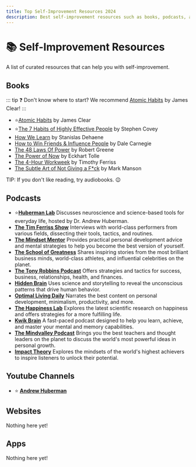 ```yaml
---
title: Top Self-Improvement Resources 2024
description: Best self-improvement resources such as books, podcasts, and websites.
---
```


# 📚 Self-Improvement Resources

A list of curated resources that can help you with self-improvement.

<Badge type="info" text="ⓘ Some of the links may be affiliated, at no extra cost to you. These links support this project." />

## Books

::: tip ❓ Don't know where to start?
We recommend [Atomic Habits](https://www.amazon.com/Atomic-Habits-James-Clear-audiobook/dp/B07J1PMF1H?&linkCode=ll1&tag=azzsqosq-20&linkId=bf54e04da2949b2b37ce850e4facd7cf&language=en_US&ref_=as_li_ss_tl) by James Clear!
:::

-   ⭐[Atomic Habits](https://www.amazon.com/Atomic-Habits-James-Clear-audiobook/dp/B07J1PMF1H?&linkCode=ll1&tag=azzsqosq-20&linkId=bf54e04da2949b2b37ce850e4facd7cf&language=en_US&ref_=as_li_ss_tl) by James Clear
-   ⭐[The 7 Habits of Highly Effective People](https://www.amazon.com/Habits-Highly-Effective-People-Powerful/dp/1982137274?&linkCode=ll1&tag=azzsqosq-20&linkId=0dcc3e8be16aae4f0ddf4e22ef709b3d&language=en_US&ref_=as_li_ss_tl) by Stephen Covey
-   [How We Learn](https://www.amazon.com/How-We-Learn-Brains-Machine/dp/0525559906?&linkCode=ll1&tag=azzsqosq-20&linkId=12a47cccd258ede339489e2ab2b91ae5&language=en_US&ref_=as_li_ss_tl) by Stanislas Dehaene
-   [How to Win Friends & Influence People](https://www.amazon.com/How-Win-Friends-Influence-People/dp/B0006IU7JK?&linkCode=ll1&tag=azzsqosq-20&linkId=248c1faf4492974b4573907beb1c4e30&language=en_US&ref_=as_li_ss_tl) by Dale Carnegie
-   [The 48 Laws Of Power](https://www.amazon.com/48-Laws-of-Power-Robert-Greene-audiobook/dp/B00X0TKUS0?&linkCode=ll1&tag=azzsqosq-20&linkId=51e2864e8d7b0f6a66c75fd3d6704d3d&language=en_US&ref_=as_li_ss_tl) by Robert Greene
-   [The Power of Now](https://www.amazon.com/The-Power-of-Now-Eckhart-Tolle-audiobook/dp/B00005AAPL?&linkCode=ll1&tag=azzsqosq-20&linkId=00c61d6e0e14094dfbe7d95a42a72ee4&language=en_US&ref_=as_li_ss_tl) by Eckhart Tolle
-   [The 4-Hour Workweek](https://www.amazon.com/4-Hour-Workweek-Escape-Live-Anywhere/dp/0307465357?&linkCode=ll1&tag=azzsqosq-20&linkId=f19e2b0c33300f57e807de17eecd911f&language=en_US&ref_=as_li_ss_tl) by Timothy Ferriss
-   [The Subtle Art of Not Giving a F\*ck](https://www.amazon.com/Subtle-Art-Not-Giving-Journal/dp/0063228254?&linkCode=ll1&tag=azzsqosq-20&linkId=e7064660746305cbfc82f594f2933a28&language=en_US&ref_=as_li_ss_tl) by Mark Manson

TIP: If you don't like reading, try audiobooks. 😉

## Podcasts

-   ⭐[**Huberman Lab**](https://hubermanlab.com/)
    Discusses neuroscience and science-based tools for everyday life, hosted by Dr. Andrew Huberman.
-   [**The Tim Ferriss Show**](https://tim.blog/podcast/)
    Interviews with world-class performers from various fields, dissecting their tools, tactics, and routines.
-   [**The Mindset Mentor**](https://robdial.com/podcast/)
    Provides practical personal development advice and mental strategies to help you become the best version of yourself.
-   [**The School of Greatness**](https://lewishowes.com/sogpodcast/)
    Shares inspiring stories from the most brilliant business minds, world-class athletes, and influential celebrities on the planet.
-   [**The Tony Robbins Podcast**](https://www.tonyrobbins.com/podcasts/)
    Offers strategies and tactics for success, business, relationships, health, and finances.
-   [**Hidden Brain**](https://www.npr.org/series/423302056/hidden-brain)
    Uses science and storytelling to reveal the unconscious patterns that drive human behavior.
-   [**Optimal Living Daily**](https://oldpodcast.com/)
    Narrates the best content on personal development, minimalism, productivity, and more.
-   [**The Happiness Lab**](https://www.happinesslab.fm/)
    Explores the latest scientific research on happiness and offers strategies for a more fulfilling life.
-   [**Kwik Brain**](https://jimkwik.com/kwik-brain-podcast/)
    A fast-paced podcast designed to help you learn, achieve, and master your mental and memory capabilities.
-   [**The Mindvalley Podcast**](https://podcast.mindvalley.com/)
    Brings you the best teachers and thought leaders on the planet to discuss the world's most powerful ideas in personal growth.
-   [**Impact Theory**](https://impacttheory.com/podcast/)
    Explores the mindsets of the world's highest achievers to inspire listeners to unlock their potential.

## Youtube Channels

-   ⭐ [**Andrew Huberman**](https://www.youtube.com/c/AndrewHubermanLab)

## Websites

Nothing here yet!

## Apps

Nothing here yet!

